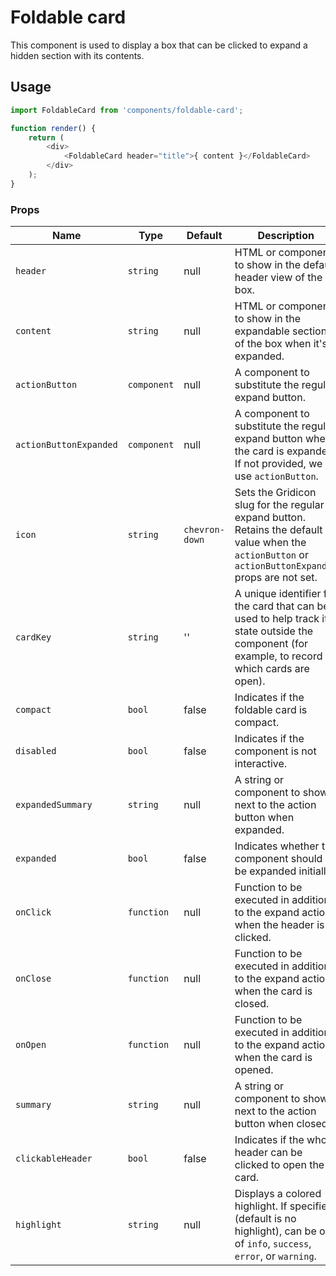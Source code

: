 # Foldable card

This component is used to display a box that can be clicked to expand a hidden section with its contents.

## Usage

```js
import FoldableCard from 'components/foldable-card';

function render() {
	return (
		<div>
			<FoldableCard header="title">{ content }</FoldableCard>
		</div>
	);
}
```

### Props

| Name                   | Type        | Default        | Description                                                                                                                                          |
| ---------------------- | ----------- | -------------- | ---------------------------------------------------------------------------------------------------------------------------------------------------- |
| `header`               | `string`    | null           | HTML or component to show in the default header view of the box.                                                                                     |
| `content`              | `string`    | null           | HTML or component to show in the expandable section of the box when it's expanded.                                                                   |
| `actionButton`         | `component` | null           | A component to substitute the regular expand button.                                                                                                 |
| `actionButtonExpanded` | `component` | null           | A component to substitute the regular expand button when the card is expanded. If not provided, we use `actionButton`.                               |
| `icon`                 | `string`    | `chevron-down` | Sets the Gridicon slug for the regular expand button. Retains the default value when the `actionButton` or `actionButtonExpanded` props are not set. |
| `cardKey`              | `string`    | ''             | A unique identifier for the card that can be used to help track its state outside the component (for example, to record which cards are open).       |
| `compact`              | `bool`      | false          | Indicates if the foldable card is compact.                                                                                                           |
| `disabled`             | `bool`      | false          | Indicates if the component is not interactive.                                                                                                       |
| `expandedSummary`      | `string`    | null           | A string or component to show next to the action button when expanded.                                                                               |
| `expanded`             | `bool`      | false          | Indicates whether the component should be expanded initially.                                                                                        |
| `onClick`              | `function`  | null           | Function to be executed in addition to the expand action when the header is clicked.                                                                 |
| `onClose`              | `function`  | null           | Function to be executed in addition to the expand action when the card is closed.                                                                    |
| `onOpen`               | `function`  | null           | Function to be executed in addition to the expand action when the card is opened.                                                                    |
| `summary`              | `string`    | null           | A string or component to show next to the action button when closed.                                                                                 |
| `clickableHeader`      | `bool`      | false          | Indicates if the whole header can be clicked to open the card.                                                                                       |
| `highlight`            | `string`    | null           | Displays a colored highlight. If specified (default is no highlight), can be one of `info`, `success`, `error`, or `warning`.                        |
